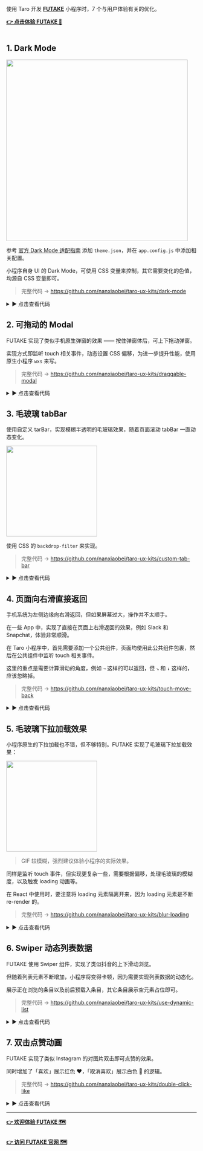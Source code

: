 使用 Taro 开发 [**FUTAKE**](https://sotake.com/f) 小程序时，7 个与用户体验有关的优化。

[**👉 点击体验 FUTAKE 🌁**](https://sotake.com/f)

<img src="https://p1-juejin.byteimg.com/tos-cn-i-k3u1fbpfcp/1ba74498efbd4876986d0f7da1baaf3a~tplv-k3u1fbpfcp-watermark.image" alt="" />

## 1. Dark Mode

<img src="https://p1-juejin.byteimg.com/tos-cn-i-k3u1fbpfcp/c936b58c878d46a9bcda8a51bdf3cd41~tplv-k3u1fbpfcp-watermark.image" width="480" alt="" />

参考 [官方 Dark Mode 适配指南](https://developers.weixin.qq.com/miniprogram/dev/framework/ability/darkmode.html) 添加 `theme.json`，并在 `app.config.js` 中添加相关配置。

小程序自身 UI 的 Dark Mode，可使用 CSS 变量来控制，其它需要变化的色值，均源自 CSS 变量即可。

> 完整代码 → https://github.com/nanxiaobei/taro-ux-kits/dark-mode

<details>
<summary>▶ 点击查看代码</summary>

```less
// less 主题文件
#theme() {
  --dark: #000;
  --darken: 0, 0, 0;
  --light: #fff;
  --lighten: 255, 255, 255;

  --yellow: #ff9500;
  --green: #34c759;
  --blue: #007aff;
  --indigo: #048;
  --red: #ff3b30;
}

#dark-theme() {
  --dark: #fff;
  --darken: 255, 255, 255;
  --light: #000;
  --lighten: 0, 0, 0;

  --yellow: #ff9500;
  --green: #30d158;
  --blue: #0a84ff;
  --indigo: #bce;
  --red: #ff453a;
}

page {
  #theme();
}

@media (prefers-color-scheme: dark) {
  page {
    #dark-theme();
  }
}
```

</details>

## 2. 可拖动的 Modal

FUTAKE 实现了类似手机原生弹窗的效果 —— 按住弹窗体后，可上下拖动弹窗。

实现方式即监听 touch 相关事件，动态设置 CSS 偏移，为进一步提升性能，使用原生小程序 `wxs` 来写。

> 完整代码 → https://github.com/nanxiaobei/taro-ux-kits/draggable-modal

<details>
<summary>▶ 点击查看代码</summary>

```js
// wxs 核心代码（省略了工具函数）
module.exports = {
  onTouchStart: function (event, ownerInstance) {
    var obj = ownerInstance.getState();

    if (!obj.setOffset) {
      var moveWrapper = ownerInstance.selectComponent("#move-wrapper");
      var setWrapperStyle = moveWrapper.setStyle;
      obj.raf = moveWrapper.requestAnimationFrame;
      obj.setTimeout = getSetTimeout(obj.raf);

      obj.setOffset = function (offset) {
        setWrapperStyle(
          offset === 0
            ? {}
            : { "margin-bottom": "-" + Math.ceil(offset) + "px" }
        );
      };
    }

    var pos = event.changedTouches[0];
    obj.startX = pos.pageX;
    obj.startY = pos.pageY;
    obj.startTime = Date.now();

    obj.prevOffset = null;
    obj.reset = false;
  },

  onTouchMove: function (event, ownerInstance) {
    var obj = ownerInstance.getState();

    var offset = getOffset(event, obj, "touchMove");
    if (!offset) return;

    obj.raf(function () {
      obj.setOffset(offset);
    });
  },

  onTouchEnd: function (event, ownerInstance) {
    var obj = ownerInstance.getState();

    var offset = getOffset(event, obj);
    if (!offset) {
      if (obj.reset) obj.setOffset(0);
      return;
    }

    obj.raf(function () {
      if (offset > 150 || (offset > 10 && Date.now() - obj.startTime < 200)) {
        ownerInstance.callMethod("onClose");
        obj.setTimeout(function () {
          obj.setOffset(0);
        }, 200);
        return;
      }

      obj.setOffset(0);
    });
  },
};
```

</details>

## 3. 毛玻璃 tabBar

使用自定义 tarBar，实现模糊半透明的毛玻璃效果，随着页面滚动 tabBar 一直动态变化。

<img src="https://p9-juejin.byteimg.com/tos-cn-i-k3u1fbpfcp/b1b02b8120f24c0ab97e4f490d7d5f78~tplv-k3u1fbpfcp-watermark.image" width="240" alt="" />

使用 CSS 的 `backdrop-filter` 来实现。

> 完整代码 → https://github.com/nanxiaobei/taro-ux-kits/custom-tab-bar

<details>
<summary>▶ 点击查看代码</summary>

```
.tab-bar {
  --lighten: 255, 255, 255;

  position: fixed;
  right: 0;
  bottom: 0;
  left: 0;
  display: flex;
  align-items: center;
  backdrop-filter: blur(24px);
}

.tab {
  position: relative;
  display: flex;
  flex: 1;
  flex-direction: column;
  align-items: center;
  justify-content: center;
  height: calc(96px + constant(safe-area-inset-bottom));
  height: calc(96px + env(safe-area-inset-bottom));
  padding-bottom: constant(safe-area-inset-bottom);
  padding-bottom: env(safe-area-inset-bottom);
}

.icon {
  width: 44px;
  height: 44px;
  opacity: 0.2;
}

.tab.active .icon,
.tab.hover .icon {
  opacity: 1;
}

@media (prefers-color-scheme: dark) {
  .tab-bar {
    --lighten: 0, 0, 0;
  }

  .icon {
    filter: invert(1);
  }
}
```

</details>

## 4. 页面向右滑直接返回

手机系统为左侧边缘向右滑返回，但如果屏幕过大，操作并不太顺手。

在一些 App 中，实现了直接在页面上右滑返回的效果，例如 Slack 和 Snapchat，体验非常顺滑。

在 Taro 小程序中，首先需要添加一个公共组件，页面均使用此公共组件包裹，然后在公共组件中监听 touch 相关事件。

这里的重点是需要计算滑动的角度，例如 `→` 这样的可以返回，但 `↘` 和 `↓` 这样的，应该忽略掉。

> 完整代码 → https://github.com/nanxiaobei/taro-ux-kits/touch-move-back

<details>
<summary>▶ 点击查看代码</summary>

```js
// React Hooks（省略了工具函数）
const useMoveX = ({ toLeft, toRight, disable }) => {
  const startX = useRef(0);
  const startY = useRef(0);
  const startTime = useRef(0);

  const onTouchStart = useCallback(
    (event) => {
      if (disable) return;

      const { pageX, pageY } = event.changedTouches[0];
      startX.current = pageX;
      startY.current = pageY;
      startTime.current = Date.now();
    },
    [disable]
  );

  const getAbsAngle = useCallback((diffX, pageY) => {
    const diffY = pageY - startY.current;
    const angle = getAngle(diffX, diffY);
    return Math.abs(angle);
  }, []);

  const onTouchEnd = useCallback(
    (event) => {
      if (disable) return;

      const { pageX, pageY } = event.changedTouches[0];
      const diffX = pageX - startX.current;

      if (diffX > 0) {
        if (!toRight || getAbsAngle(diffX, pageY) > 20) return;
        if (diffX > 70 || (diffX > 10 && Date.now() - startTime.current < 200))
          toRight();
      } else {
        if (!toLeft || getAbsAngle(diffX, pageY) < 160) return;
        if (
          diffX < -70 ||
          (diffX < -10 && Date.now() - startTime.current < 200)
        )
          toLeft();
      }
    },
    [disable, getAbsAngle, toLeft, toRight]
  );

  return { onTouchStart, onTouchEnd };
};
```

</details>

## 5. 毛玻璃下拉加载效果

小程序原生的下拉加载也不错，但不够特别。FUTAKE 实现了毛玻璃下拉加载效果：

<img src="https://p1-juejin.byteimg.com/tos-cn-i-k3u1fbpfcp/b7de7f55fd684f6e928b57569a2a5c6b~tplv-k3u1fbpfcp-watermark.image" width="240" alt="" />

> GIF 较模糊，强烈建议体验小程序的实际效果。

同样是监听 touch 事件，但实现更复杂一些，需要根据偏移，处理毛玻璃的模糊度，以及触发 loading 动画等。

在 React 中使用时，要注意将 loading 元素隔离开来，因为 loading 元素是不断 re-render 的。

> 完整代码 → https://github.com/nanxiaobei/taro-ux-kits/blur-loading

<details>
<summary>▶ 点击查看代码</summary>

```jsx
// 部分核心代码（省略了相关组件）
const START = 40;
const END = 100;

const useBlurLoading = ({ hasTabBar }) => {
  const [blur, setBlur] = useState(0);
  const [dots, setDots] = useState(false);

  const blurStyle = useMemo(() => {
    if (blur < START) return undefined;
    return { "--blur": `blur(${Math.floor((blur - START) / 3)}px)` };
  }, [blur]);

  const startLoading = useCallback((reqFn) => {
    setBlur(60);
    setDots(true);

    const onEnd = () => {
      setTimeout(() => {
        setBlur(0);
        setDots(false);
      }, 300);
    };

    reqFn().then(shakePhone).finally(onEnd);
  }, []);

  const diffY = useRef(0);
  const maxDiffY = useRef(0);
  const hasLoading = useRef(false);
  const hasReq = useRef(false);
  const reqRef = useRef(null);

  // change
  const onTouchMoveChange = useCallback((absDiffY, onReq) => {
    if (absDiffY < START || absDiffY > END + 20) return;

    // 记录 diffY
    diffY.current = absDiffY;
    if (absDiffY > maxDiffY.current) maxDiffY.current = absDiffY;

    // 记录请求函数
    if (!reqRef.current) reqRef.current = onReq;

    // 显示 blur
    requestAnimationFrame(() => setBlur(absDiffY));

    // 显示 dots 动画
    if (!hasLoading.current && absDiffY > END) {
      hasLoading.current = true;
      setDots(true);
      shakePhone();
      return;
    }

    // 若未触发请求，停止 dots 动画
    if (hasLoading.current && absDiffY < END && !hasReq.current) {
      hasLoading.current = false;
      setDots(false);
    }
  }, []);

  // end
  const onTouchEnd = useCallback(() => {
    if (!reqRef.current) return;

    // 应触发请求
    const shouldReq =
      hasLoading.current && Math.abs(diffY.current - maxDiffY.current) < 5;
    if (shouldReq) {
      // 发送请求
      hasReq.current = true;

      reqRef.current().finally(() => {
        setTimeout(() => {
          hasReq.current = false;

          hasLoading.current = false;
          setDots(false);

          setBlur(0);
          diffY.current = 0;
          maxDiffY.current = 0;

          reqRef.current = null;
        }, 300);
      });
      return;
    }

    // 不触发请求
    setTimeout(() => {
      setBlur(0);
      diffY.current = 0;
      maxDiffY.current = 0;
    }, 200);
  }, [setBlur, setDots]);

  const loadingEl = blur > 0 && (
    <BlurLoading dots={dots} blurStyle={blurStyle} hasTabBar={hasTabBar} />
  );

  return { loadingEl, startLoading, onTouchMoveChange, onTouchEnd };
};
```

</details>

## 6. Swiper 动态列表数据

FUTAKE 使用 Swiper 组件，实现了类似抖音的上下滑动浏览。

但随着列表元素不断增加，小程序将变得卡顿，因为需要实现列表数据的动态化。

展示正在浏览的条目以及前后预载入条目，其它条目展示空元素占位即可。

> 完整代码 → https://github.com/nanxiaobei/taro-ux-kits/use-dynamic-list

<details>
<summary>▶ 点击查看代码</summary>

```js
// React Hooks（省略了工具函数）
export const useDynamicList = (list, index, count = 5) => {
  return useMemo(() => {
    const len = list.length;
    if (len <= count) return list;

    const [before, after] = splitCount(count);
    let start = index - before;
    let end = index + after;

    if (start < 0) start = 0;
    if (end > len - 1) end = len - 1;

    const res = [...Array(len)];
    for (let i = start; i <= end; i++) {
      res[i] = list[i];
    }

    return res;
  }, [index, count, list]);
};
```

</details>

## 7. 双击点赞动画

FUTAKE 实现了类似 Instagram 的对图片双击即可点赞的效果。

同时增加了「喜欢」展示红色 ❤️，「取消喜欢」展示白色 🤍 的逻辑。

> 完整代码 → https://github.com/nanxiaobei/taro-ux-kits/double-click-like

<details>
<summary>▶ 点击查看代码</summary>

```jsx
const LikeWrapper = ({ isLiked, likeRequest }) => {
  const prevTime = useRef(0);
  const [iconVisible, setIconVisible] = useState(false);
  const [isRed, setIsRed] = useState(!isLiked);

  // 双击喜欢
  const onClick = useCallback(
    async (event) => {
      const startTime = event.timeStamp;
      if (startTime - prevTime.current < 300) {
        if (iconVisible) return;

        setIsRed(!isLiked);
        setIconVisible(true);

        likeRequest({ isLiked }).finally(() => {
          const timeLeft = 550 - (Date.now() - startTime);
          const hideIcon = () => setIconVisible(false);
          timeLeft > 0 ? setTimeout(hideIcon, timeLeft) : hideIcon();
        });
      }
      prevTime.current = startTime;
    },
    [iconVisible, isLiked, likeRequest]
  );

  return (
    <View className="like-wrapper" onClick={onClick}>
      {iconVisible && <LikeIcon isRed={isRed} />}
    </View>
  );
};
```

</details>

---

[**👉 欢迎体验 FUTAKE 🗺**](https://sotake.com/f)

<img src="https://p9-juejin.byteimg.com/tos-cn-i-k3u1fbpfcp/e4d5e9a07e504d928e0b05dc673cd963~tplv-k3u1fbpfcp-watermark.image" alt="" />

[**👉 访问 FUTAKE 官网 🗺**](https://sotake.com/f)
